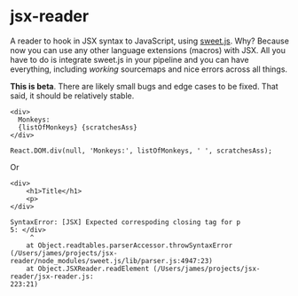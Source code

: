 
# jsx-reader

A reader to hook in JSX syntax to JavaScript, using
[sweet.js](http://sweetjs.org/). Why? Because now you can use any
other language extensions (macros) with JSX. All you have to do is
integrate sweet.js in your pipeline and you can have everything,
including *working* sourcemaps and nice errors across all things.

**This is beta**. There are likely small bugs and edge cases to be
fixed. That said, it should be relatively stable.

```
<div>
  Monkeys:
  {listOfMonkeys} {scratchesAss}
</div>
```

```
React.DOM.div(null, 'Monkeys:', listOfMonkeys, ' ', scratchesAss);
```

Or

```
<div>
    <h1>Title</h1>
    <p>
</div>
```

```
SyntaxError: [JSX] Expected correspoding closing tag for p
5: </div>
     ^
    at Object.readtables.parserAccessor.throwSyntaxError (/Users/james/projects/jsx-
reader/node_modules/sweet.js/lib/parser.js:4947:23)                                
    at Object.JSXReader.readElement (/Users/james/projects/jsx-reader/jsx-reader.js:
223:21)                                                                            
```